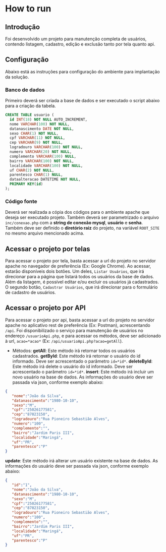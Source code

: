 # How to run

## Introdução

Foi desenvolvido um projeto para manutenção completa de usuários, contendo listagem, cadastro, edição e exclusão tanto por tela quanto api.

## Configuração

Abaixo está as instruções para configuração do ambiente para implantação da solução.

### Banco de dados

Primeiro deverá ser criada a base de dados e ser executado o script abaixo para a criação da tabela.

```sql
CREATE TABLE usuario (
  id INT(18) NOT NULL AUTO_INCREMENT,
  nome VARCHAR(100) NOT NULL,
  datanascimento DATE NOT NULL,
  sexo CHAR(1) NOT NULL,
  cpf VARCHAR(11) NOT NULL,
  cep VARCHAR(9) NOT NULL,
  logradouro VARCHAR(100) NOT NULL,
  numero VARCHAR(20) NOT NULL,
  complemento VARCHAR(100) NULL,
  bairro VARCHAR(100) NOT NULL,
  localidade VARCHAR(100) NOT NULL,
  uf CHAR(2) NOT NULL,
  parentesco CHAR(1) NULL,
  dataalteracao DATETIME NOT NULL,
  PRIMARY KEY(id)
);
```

### Código fonte

Deverá ser realizada a cópia dos códigos para o ambiente apache que deseja ser executado projeto.
Também deverá ser parametrizado o arquivo `inc/conexao.php` com a **string de conexão mysql**, **usuário** e **senha**.
Também deve ser definido o **diretório raiz** do projeto, na variável `ROOT_SITE` no mesmo arquivo mencionado acima.

## Acessar o projeto por telas

Para acessar o projeto por tela, basta acessar a url do projeto no servidor apache no navegador de preferência (Ex: Google Chrome).
Ao acessar, estarão disponíveis dois botões.
Um deles, `Listar Usuários`, que irá direcionar para a página que listará todos os usuários da base de dados. Além da listagem, é possível editar e/ou excluir os usuários já cadastrados.
O segundo botão, `Cadastrar Usuários`, que irá direcionar para o formulário de cadastro de usuários.

## Acessar o projeto por API

Para acessar o projeto por api, basta acessar a url do projeto no servidor apache no aplicativo rest de preferência (Ex: Postman), acrescentando `/api`.
Foi disponibilizado o serviço para manutenção de usuários no endereço `/usuarioApi.php`, e para acessar os métodos, deve ser adicionado à url, `acao=*acao*` (Ex: `/api/usuarioApi.php?acao=getAll`).
- Métodos:
**getAll**: Este método irá retornar todos os usuários cadastrados.
**getById**: Este método irá retornar o usuário do id informado. Deve ser acrescentado o parâmetro `id=*id*`.
**deleteById**: Este método irá delete o usuário do id informado. Deve ser acrescentado o parâmetro `id=*id*`.
**insert**: Este método irá incluir um novo usuário na base de dados. As informações do usuário deve ser passada via json, conforme exemplo abaixo:
```json
{
   "nome":"João da Silva",
   "datanascimento":"1980-10-10",
   "sexo":"M",
   "cpf":"25026177581",
   "cep":"87023150",
   "logradouro":"Rua Pioneiro Sebastião Alves",
   "numero":"100",
   "complemento":"",
   "bairro":"Jardim Paris III",
   "localidade":"Maringá",
   "uf":"PR",
   "parentesco":"P"
}
```
**update**: Este método irá alterar um usuário existente na base de dados. As informações do usuário deve ser passada via json, conforme exemplo abaixo:
```json
{
   "id":"1",
   "nome":"João da Silva",
   "datanascimento":"1980-10-10",
   "sexo":"M",
   "cpf":"25026177581",
   "cep":"87023150",
   "logradouro":"Rua Pioneiro Sebastião Alves",
   "numero":"100",
   "complemento":"",
   "bairro":"Jardim Paris III",
   "localidade":"Maringá",
   "uf":"PR",
   "parentesco":"P"
}
```